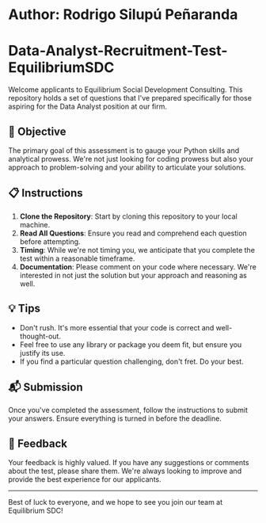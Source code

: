 # Author: Rodrigo Silupú Peñaranda

# Data-Analyst-Recruitment-Test-EquilibriumSDC

Welcome applicants to Equilibrium Social Development Consulting. This repository holds a set of questions that I've prepared specifically for those aspiring for the Data Analyst position at our firm.

## 🎯 **Objective**

The primary goal of this assessment is to gauge your Python skills and analytical prowess. We're not just looking for coding prowess but also your approach to problem-solving and your ability to articulate your solutions.

## 📋 **Instructions**

1. **Clone the Repository**: Start by cloning this repository to your local machine.
2. **Read All Questions**: Ensure you read and comprehend each question before attempting.
3. **Timing**: While we're not timing you, we anticipate that you complete the test within a reasonable timeframe.
4. **Documentation**: Please comment on your code where necessary. We're interested in not just the solution but your approach and reasoning as well.

## 💡 **Tips**

- Don't rush. It's more essential that your code is correct and well-thought-out.
- Feel free to use any library or package you deem fit, but ensure you justify its use.
- If you find a particular question challenging, don't fret. Do your best.

## 📬 **Submission**

Once you've completed the assessment, follow the instructions to submit your answers. Ensure everything is turned in before the deadline.

## 📢 **Feedback**

Your feedback is highly valued. If you have any suggestions or comments about the test, please share them. We're always looking to improve and provide the best experience for our applicants.

---

Best of luck to everyone, and we hope to see you join our team at Equilibrium SDC!
